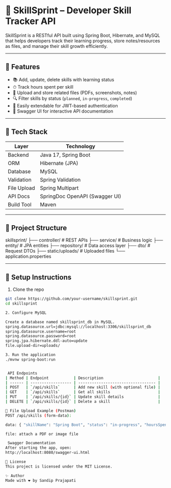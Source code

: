 # 📘 SkillSprint – Developer Skill Tracker API

SkillSprint is a RESTful API built using Spring Boot, Hibernate, and MySQL that helps developers track their learning progress, store notes/resources as files, and manage their skill growth efficiently.

---

## 🚀 Features

- 📚 Add, update, delete skills with learning status
- ⏱ Track hours spent per skill
- 📂 Upload and store related files (PDFs, screenshots, notes)
- 🔍 Filter skills by status (`planned`, `in-progress`, `completed`)
- 🔐 Easily extendable for JWT-based authentication
- 📄 Swagger UI for interactive API documentation

---

## 🧱 Tech Stack

| Layer        | Technology              |
|--------------|--------------------------|
| Backend      | Java 17, Spring Boot     |
| ORM          | Hibernate (JPA)          |
| Database     | MySQL                    |
| Validation   | Spring Validation        |
| File Upload  | Spring Multipart         |
| API Docs     | SpringDoc OpenAPI (Swagger UI) |
| Build Tool   | Maven                    |

---

## 📁 Project Structure

skillsprint/
├── controller/ # REST APIs
├── service/ # Business logic
├── entity/ # JPA entities
├── repository/ # Data access layer
├── dto/ # Request DTOs
├── static/uploads/ # Uploaded files
└── application.properties



---

## 🔧 Setup Instructions

 1. Clone the repo
```bash
git clone https://github.com/your-username/skillsprint.git
cd skillsprint

2. Configure MySQL

Create a database named skillsprint_db in MySQL.
spring.datasource.url=jdbc:mysql://localhost:3306/skillsprint_db
spring.datasource.username=root
spring.datasource.password=root
spring.jpa.hibernate.ddl-auto=update
file.upload-dir=uploads/

3. Run the application
./mvnw spring-boot:run


 API Endpoints
| Method | Endpoint           | Description                        |
| ------ | ------------------ | ---------------------------------- |
| POST   | `/api/skills`      | Add new skill (with optional file) |
| GET    | `/api/skills`      | Get all skills                     |
| PUT    | `/api/skills/{id}` | Update skill details               |
| DELETE | `/api/skills/{id}` | Delete a skill                     |

📂 File Upload Example (Postman)
POST /api/skills (form-data):

data: { "skillName": "Spring Boot", "status": "in-progress", "hoursSpent": 10 } (as JSON)

file: attach a PDF or image file

 Swagger Documentation
After starting the app, open:
http://localhost:8080/swagger-ui.html

📘 License
This project is licensed under the MIT License.

✨ Author
Made with ❤️ by Sandip Prajapati

